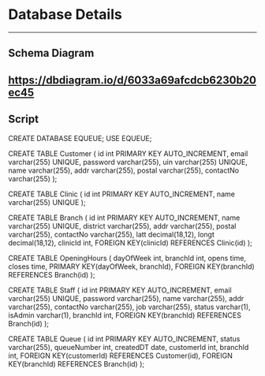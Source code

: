 # Database Details
----
## Schema Diagram
https://dbdiagram.io/d/6033a69afcdcb6230b20ec45
----
## Script
CREATE DATABASE EQUEUE;
USE EQUEUE;

CREATE TABLE Customer (
  id int PRIMARY KEY AUTO_INCREMENT,
  email varchar(255) UNIQUE,
  password varchar(255),
  uin varchar(255) UNIQUE,
  name varchar(255),
  addr varchar(255),
  postal varchar(255),
  contactNo varchar(255)
);

CREATE TABLE Clinic (
  id int PRIMARY KEY AUTO_INCREMENT,
  name varchar(255) UNIQUE
);

CREATE TABLE Branch (
  id int PRIMARY KEY AUTO_INCREMENT,
  name varchar(255) UNIQUE,
  district varchar(255),
  addr varchar(255),
  postal varchar(255),
  contactNo varchar(255),
  latt decimal(18,12),
  longt decimal(18,12),
  clinicId int,
  FOREIGN KEY(clinicId) REFERENCES Clinic(id)
); 

CREATE TABLE OpeningHours (
  dayOfWeek int,
  branchId int,
  opens time,
  closes time,
  PRIMARY KEY(dayOfWeek, branchId),
  FOREIGN KEY(branchId) REFERENCES Branch(id)
);

CREATE TABLE Staff (
  id int PRIMARY KEY AUTO_INCREMENT,
  email varchar(255) UNIQUE,
  password varchar(255),
  name varchar(255),
  addr varchar(255),
  contactNo varchar(255),
  job varchar(255),
  status varchar(1),
  isAdmin varchar(1),
  branchId int,
  FOREIGN KEY(branchId) REFERENCES Branch(id)
);

CREATE TABLE Queue (
  id int PRIMARY KEY AUTO_INCREMENT,
  status varchar(255),
  queueNumber int,
  createdDT date,
  customerId int,
  branchId int,
  FOREIGN KEY(customerId) REFERENCES Customer(id),
  FOREIGN KEY(branchId) REFERENCES Branch(id)
);